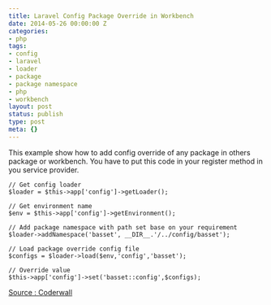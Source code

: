 ```yaml
---
title: Laravel Config Package Override in Workbench
date: 2014-05-26 00:00:00 Z
categories:
- php
tags:
- config
- laravel
- loader
- package
- package namespace
- php
- workbench
layout: post
status: publish
type: post
meta: {}
---
```


This example show how to add config override of any package in others package or workbench. You have to put this code in your register method in you service provider.

```
// Get config loader
$loader = $this->app['config']->getLoader();

// Get environment name
$env = $this->app['config']->getEnvironment();

// Add package namespace with path set base on your requirement
$loader->addNamespace('basset', __DIR__.'/../config/basset');

// Load package override config file
$configs = $loader->load($env,'config','basset');

// Override value
$this->app['config']->set('basset::config',$configs);
```

[Source : Coderwall](https://coderwall.com/p/3eispa)

